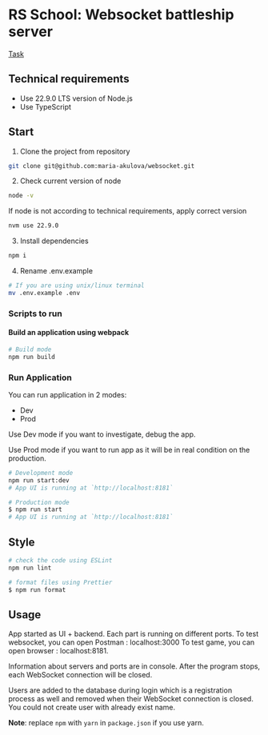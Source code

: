 # RS School: Websocket battleship server
[Task](https://github.com/AlreadyBored/nodejs-assignments/blob/main/assignments/battleship/assignment.md)

## Technical requirements
- Use 22.9.0 LTS version of Node.js
- Use TypeScript


## Start
1. Clone the project from repository
```bash
git clone git@github.com:maria-akulova/websocket.git
```

2. Check current version of node
```bash
node -v
```

If node is not according to technical requirements, apply correct version
```bash
nvm use 22.9.0
```
3. Install dependencies
```bash
npm i
```
4. Rename .env.example 
```bash
# If you are using unix/linux terminal
mv .env.example .env
```


### Scripts to run
#### Build an application using webpack
```bash
# Build mode
npm run build
```
### Run Application

You can run application in 2 modes:
- Dev
- Prod


Use Dev  mode if you want to investigate, debug the app.

Use Prod  mode if you want to run app as it will be in real condition on the production.


```bash
# Development mode
npm run start:dev
# App UI is running at `http://localhost:8181`
```

```bash
# Production mode
$ npm run start
# App UI is running at `http://localhost:8181`

```
## Style

```bash
# check the code using ESLint
npm run lint
```

```bash
# format files using Prettier
$ npm run format

```

## Usage

App started as UI + backend. Each part is running on different ports. 
To test websocket, you can open Postman : localhost:3000
To test game, you can open browser : localhost:8181.

Information about servers and ports are in console.
After the program stops, each WebSocket connection will be closed.

Users are added to the database during login which is a registration process as well and removed when their WebSocket connection is closed. You could not create user with already exist name.


**Note**: replace `npm` with `yarn` in `package.json` if you use yarn.

